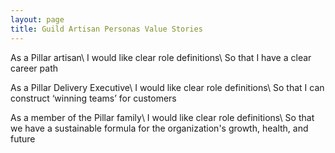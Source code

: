 ```yaml
---
layout: page
title: Guild Artisan Personas Value Stories
---
```


As a Pillar artisan\\
I would like clear role definitions\\
So that I have a clear career path

As a Pillar Delivery Executive\\
I would like clear role definitions\\
So that I can construct ‘winning teams’ for customers

As a member of the Pillar family\\
I would like clear role definitions\\
So that we have a sustainable formula for the organization's growth, health, and future